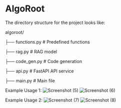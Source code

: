 # AlgoRoot

The directory structure for the project looks like:

algoroot/

├── functions.py       # Predefined functions

├── rag.py             # RAG model

├── code_gen.py        # Code generation

├── api.py             # FastAPI API service

├── main.py            # Main file

Example Usage 1: 
![Screenshot (5)](https://github.com/user-attachments/assets/cc46092c-4416-4476-9e80-ae82055ed11b)
![Screenshot (6)](https://github.com/user-attachments/assets/4732b5f2-ca08-4734-9f6c-07d543d93b6f)


Example Usage 2: 
![Screenshot (7)](https://github.com/user-attachments/assets/e004a984-8291-4a55-843d-d8169f1a68ed)
![Screenshot (8)](https://github.com/user-attachments/assets/215bdae3-b734-41d2-8ec5-48a713df806f)





